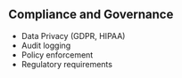 ## Compliance and Governance
- Data Privacy (GDPR, HIPAA)
- Audit logging
- Policy enforcement
- Regulatory requirements
